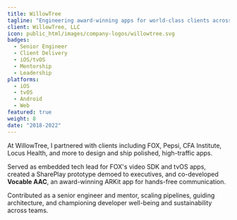 ```yaml
---
title: WillowTree
tagline: "Engineering award-winning apps for world-class clients across media, health, and enterprise."
client: WillowTree, LLC
icon: public_html/images/company-logos/willowtree.svg
badges:
  - Senior Engineer
  - Client Delivery
  - iOS/tvOS
  - Mentorship
  - Leadership
platforms:
  - iOS
  - tvOS
  - Android
  - Web
featured: true
weight: 8
date: "2018-2022"
---
```


At WillowTree, I partnered with clients including FOX, Pepsi, CFA Institute, Locus Health, and more to design and ship polished, high-traffic apps.

Served as embedded tech lead for FOX's video SDK and tvOS apps, created a SharePlay prototype demoed to executives, and co-developed **Vocable AAC**, an award-winning ARKit app for hands-free communication.

Contributed as a senior engineer and mentor, scaling pipelines, guiding architecture, and championing developer well-being and sustainability across teams.

